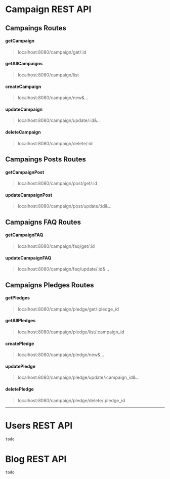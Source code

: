 # Campaign REST API

## Campaings Routes
#### getCampaign
> localhost:8080/campaign/get/:id
#### getAllCampaigns
> localhost:8080/campaign/list
#### createCampaign
> localhost:8080/campaign/new&...
#### updateCampaign
> localhost:8080/campaign/update/:id&...
#### deleteCampaign
> localhost:8080/campaign/delete/:id

## Campaings Posts Routes
#### getCampaignPost
> localhost:8080/campaign/post/get/:id
#### updateCampaignPost
> localhost:8080/campaign/post/update/:id&...

## Campaigns FAQ Routes
#### getCampaignFAQ
> localhost:8080/campaign/faq/get/:id
#### updateCampaignFAQ
> localhost:8080/campaign/faq/update/:id&...

## Campaigns Pledges Routes
#### getPledges
> localhost:8080/campaign/pledge/get/:pledge_id
#### getAllPledges
> localhost:8080/campaign/pledge/list/:campaign_id
#### createPledge
> localhost:8080/campaign/pledge/new&...
#### updatePledge
> localhost:8080/campaign/pledge/update/:campaign_id&...
#### deletePledge
> localhost:8080/campaign/pledge/delete/:pledge_id

----
# Users REST API
```todo```
# Blog REST API
```todo```